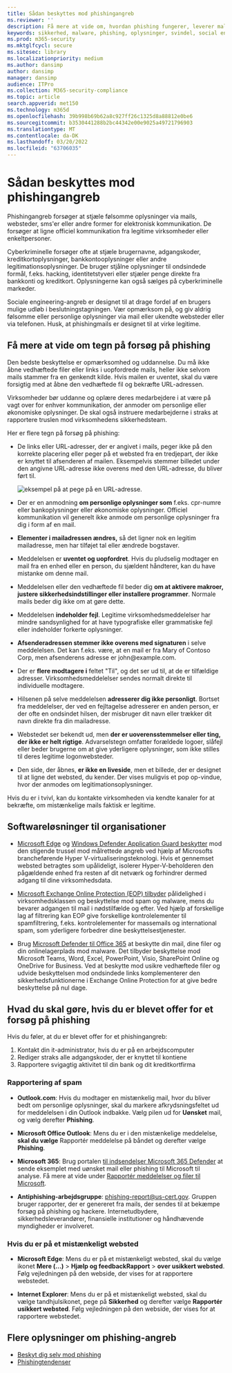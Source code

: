 ```yaml
---
title: Sådan beskyttes mod phishingangreb
ms.reviewer: ''
description: Få mere at vide om, hvordan phishing fungerer, leverer malware på dine enheder, og hvad du kan gøre for at beskytte dig selv
keywords: sikkerhed, malware, phishing, oplysninger, svindel, social engineering, bait, tilsnende, beskyttelse, tendenser, målrettede angreb
ms.prod: m365-security
ms.mktglfcycl: secure
ms.sitesec: library
ms.localizationpriority: medium
ms.author: dansimp
author: dansimp
manager: dansimp
audience: ITPro
ms.collection: M365-security-compliance
ms.topic: article
search.appverid: met150
ms.technology: m365d
ms.openlocfilehash: 39b998b69b62a8c927ff26c1325d8a88812e0be6
ms.sourcegitcommit: b3530441288b2bc44342e00e9025a49721796903
ms.translationtype: MT
ms.contentlocale: da-DK
ms.lasthandoff: 03/20/2022
ms.locfileid: "63706035"
---
```

# <a name="how-to-protect-against-phishing-attacks"></a>Sådan beskyttes mod phishingangreb

Phishingangreb forsøger at stjæle følsomme oplysninger via mails, websteder, sms'er eller andre former for elektronisk kommunikation. De forsøger at ligne officiel kommunikation fra legitime virksomheder eller enkeltpersoner.

Cyberkriminelle forsøger ofte at stjæle brugernavne, adgangskoder, kreditkortoplysninger, bankkontooplysninger eller andre legitimationsoplysninger. De bruger stjålne oplysninger til ondsindede formål, f.eks. hacking, identitetstyveri eller stjæler penge direkte fra bankkonti og kreditkort. Oplysningerne kan også sælges på cyberkriminelle markeder.

Sociale engineering-angreb er designet til at drage fordel af en brugers mulige udløb i beslutningstagningen. Vær opmærksom på, og giv aldrig følsomme eller personlige oplysninger via mail eller ukendte websteder eller via telefonen. Husk, at phishingmails er designet til at virke legitime.

## <a name="learn-the-signs-of-a-phishing-scam"></a>Få mere at vide om tegn på forsøg på phishing

Den bedste beskyttelse er opmærksomhed og uddannelse. Du må ikke åbne vedhæftede filer eller links i uopfordrede mails, heller ikke selvom mails stammer fra en genkendt kilde. Hvis mailen er uventet, skal du være forsigtig med at åbne den vedhæftede fil og bekræfte URL-adressen.

Virksomheder bør uddanne og oplære deres medarbejdere i at være på vagt over for enhver kommunikation, der anmoder om personlige eller økonomiske oplysninger. De skal også instruere medarbejderne i straks at rapportere truslen mod virksomhedens sikkerhedsteam.

Her er flere tegn på forsøg på phishing:

* De links eller URL-adresser, der er  angivet i mails, peger ikke på den korrekte placering eller peger på et websted fra en tredjepart, der ikke er knyttet til afsenderen af mailen. Eksempelvis stemmer billedet under den angivne URL-adresse ikke overens med den URL-adresse, du bliver ført til.

    ![eksempel på at pege på en URL-adresse.](../../media/security-intelligence-images/url-hover.png)

* Der er en anmodning **om personlige oplysninger som** f.eks. cpr-numre eller bankoplysninger eller økonomiske oplysninger. Officiel kommunikation vil generelt ikke anmode om personlige oplysninger fra dig i form af en mail.

* **Elementer i mailadressen ændres,** så det ligner nok en legitim mailadresse, men har tilføjet tal eller ændrede bogstaver.

* Meddelelsen er **uventet og uopfordret**. Hvis du pludselig modtager en mail fra en enhed eller en person, du sjældent håndterer, kan du have mistanke om denne mail.

* Meddelelsen eller den vedhæftede fil beder dig **om at aktivere makroer, justere sikkerhedsindstillinger eller installere programmer**. Normale mails beder dig ikke om at gøre dette.

* Meddelelsen **indeholder fejl**. Legitime virksomhedsmeddelelser har mindre sandsynlighed for at have typografiske eller grammatiske fejl eller indeholder forkerte oplysninger.

* **Afsenderadressen stemmer ikke overens med signaturen** i selve meddelelsen. Det kan f.eks. være, at en mail er fra Mary of Contoso Corp, men afsenderens adresse er john<span></span>@example.com.

* Der er **flere modtagere i** feltet "Til", og det ser ud til, at de er tilfældige adresser. Virksomhedsmeddelelser sendes normalt direkte til individuelle modtagere.

* Hilsenen på selve meddelelsen **adresserer dig ikke personligt**. Bortset fra meddelelser, der ved en fejltagelse adresserer en anden person, er der ofte en ondsindet hilsen, der misbruger dit navn eller trækker dit navn direkte fra din mailadresse.

* Webstedet ser bekendt ud, men **der er uoverensstemmelser eller ting, der ikke er helt rigtige**. Advarselstegn omfatter forældede logoer, slåfejl eller beder brugerne om at give yderligere oplysninger, som ikke stilles til deres legitime logonwebsteder.

* Den side, der åbnes, **er ikke en liveside**, men et billede, der er designet til at ligne det websted, du kender. Der vises muligvis et pop op-vindue, hvor der anmodes om legitimationsoplysninger.

Hvis du er i tvivl, kan du kontakte virksomheden via kendte kanaler for at bekræfte, om mistænkelige mails faktisk er legitime.

## <a name="software-solutions-for-organizations"></a>Softwareløsninger til organisationer

* [Microsoft Edge](/microsoft-edge/deploy/index) og [Windows Defender Application Guard beskytter](/windows/security/microsoft-defender-application-guard/md-app-guard-overview.md) mod den stigende trussel mod målrettede angreb ved hjælp af Microsofts brancheførende Hyper V-virtualiseringsteknologi. Hvis et gennemset websted betragtes som upålideligt, isolerer Hyper-V-beholderen den pågældende enhed fra resten af dit netværk og forhindrer dermed adgang til dine virksomhedsdata.

* [Microsoft Exchange Online Protection (EOP) tilbyder](https://products.office.com/exchange/exchange-email-security-spam-protection) pålidelighed i virksomhedsklassen og beskyttelse mod spam og malware, mens du bevarer adgangen til mail i nødstilfælde og efter.  Ved hjælp af forskellige lag af filtrering kan EOP give forskellige kontrolelementer til spamfiltrering, f.eks. kontrolelementer for massemails og international spam, som yderligere forbedrer dine beskyttelsestjenester.

* Brug [Microsoft Defender til Office 365](https://products.office.com/exchange/online-email-threat-protection?ocid=cx-blog-mmpc) at beskytte din mail, dine filer og din onlinelagerplads mod malware. Det tilbyder beskyttelse mod Microsoft Teams, Word, Excel, PowerPoint, Visio, SharePoint Online og OneDrive for Business. Ved at beskytte mod usikre vedhæftede filer og udvide beskyttelsen mod ondsindede links komplementerer den sikkerhedsfunktionerne i Exchange Online Protection for at give bedre beskyttelse på nul dage.

## <a name="what-to-do-if-youve-been-a-victim-of-a-phishing-scam"></a>Hvad du skal gøre, hvis du er blevet offer for et forsøg på phishing

Hvis du føler, at du er blevet offer for et phishingangreb:

1. Kontakt din it-administrator, hvis du er på en arbejdscomputer
2. Rediger straks alle adgangskoder, der er knyttet til kontiene
3. Rapportere svigagtig aktivitet til din bank og dit kreditkortfirma

### <a name="reporting-spam"></a>Rapportering af spam

- **Outlook.com**: Hvis du modtager en mistænkelig mail, hvor du bliver bedt om personlige oplysninger, skal du markere afkrydsningsfeltet ud for meddelelsen i din Outlook indbakke. Vælg pilen ud for **Uønsket** mail, og vælg derefter **Phishing**.

- **Microsoft Office Outlook**: Mens du er i den mistænkelige meddelelse, **skal du vælge** Rapportér meddelelse på båndet og derefter vælge **Phishing**.

- **Microsoft 365**: Brug portalen [til indsendelser Microsoft 365 Defender](/microsoft-365/security/office-365-security/report-junk-email-messages-to-microsoft) at sende eksemplet med uønsket mail eller phishing til Microsoft til analyse. Få mere at vide under [Rapportér meddelelser og filer til Microsoft](/microsoft-365/security/office-365-security/report-junk-email-messages-to-microsoft).

- **Antiphishing-arbejdsgruppe**: phishing-report@us-cert.gov. Gruppen bruger rapporter, der er genereret fra mails, der sendes til at bekæmpe forsøg på phishing og hackere. Internetudbydere, sikkerhedsleverandører, finansielle institutioner og håndhævende myndigheder er involveret.

### <a name="if-youre-on-a-suspicious-website"></a>Hvis du er på et mistænkeligt websted

- **Microsoft Edge**: Mens du er på et mistænkeligt websted, skal du vælge ikonet **Mere (...)** >  **Hjælp og feedbackRapport** >  **over usikkert websted**. Følg vejledningen på den webside, der vises for at rapportere webstedet.

- **Internet Explorer**: Mens du er på et mistænkeligt websted, skal du vælge tandhjulsikonet, pege på **Sikkerhed** og derefter vælge **Rapportér usikkert websted**. Følg vejledningen på den webside, der vises for at rapportere webstedet.

## <a name="more-information-about-phishing-attacks"></a>Flere oplysninger om phishing-angreb

- [Beskyt dig selv mod phishing](https://support.microsoft.com/help/4033787/windows-protect-yourself-from-phishing)
- [Phishingtendenser](phishing-trends.md)
